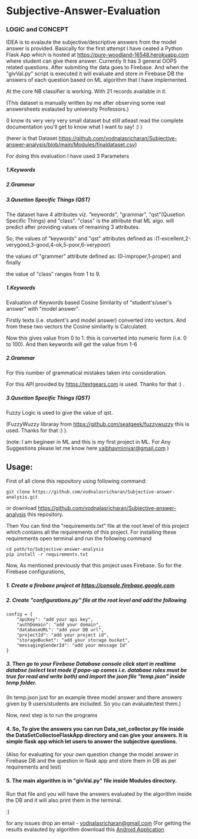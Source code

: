 # Subjective-Answer-Evaluation

### LOGIC and CONCEPT

IDEA is to evalaute the subjective/descriptive answers from the model answer is provided.
Basically for the first attempt I have ceated a Python Flask App which is hosted at https://pure-woodland-16548.herokuapp.com where student can give there answer.
Currently It has 3 general OOPS related questions. After submiting the data goes to Firebase.
And when the "givVal.py" script is executed it will evaluate and store in Firebase DB the answers of each question based on ML algorithm that I have implemented.

At the core NB classifier is working. With 21 records available in it.

(This dataset is manually written by me after observing some real answersheets evalauted by university Professors.)

(I know its very very very small dataset but still atleast read the complete documentation you'll get to know what I want to say! :) )

(herer is that Dataset https://github.com/vodnalasricharan/Subjective-answer-analysis/blob/main/Modules/finaldataset.csv)


For doing this evaluation I have used 3 Parameters 
##### 1.Keywords
##### 2.Grammar
##### 3.Qusetion Specific Things (QST)

The dataset have 4 attributes viz. "keywords", "grammar", "qst"(Qusetion Specific Things) and "class".
"class" is the attribute that ML algo. will predict after providing values of remaining 3 attributes.

So,
the values of "keywords" and "qst" attributes defined as :(1-excellent,2-verygood,3-good,4-ok,5-poor,6-verypoor)

the values of "grammer" attribute defined as: (0-improper,1-proper) and finally

the value of "class" ranges from 1 to 9. 


##### 1.Keywords
Evaluation of Keywords based Cosine Similarity of "student's/user's answer" with "model answer".

Firstly texts (i.e. student's and model answer) converted into vectors. And from these two vectors the Cosine similarity is Calculated.

Now this gives value from 0 to 1. this is converted into numeric form (i.e. 0 to 100). And then keywords will get the value from 1-6


##### 2.Grammar
For this number of grammatical mistakes taken into consideration.

For this API provided by https://textgears.com is used. Thanks for that :) .

##### 3.Qusetion Specific Things (QST)
Fuzzy Logic is used to give the value of qst.

(FuzzyWuzzy libraray from https://github.com/seatgeek/fuzzywuzzy this is used. Thanks for that :) ).



(note: I am begineer in ML and this is my first project in ML. For Any Suggestions please let me know here vaibhavminiyar@gmail.com )

## Usage:
First of all clone this repository using following command:

```git clone https://github.com/vodnalasricharan/Subjective-answer-analysis.git```

or download https://github.com/vodnalasricharan/Subjective-answer-analysis this repository. 

Then You can find the "requirements.txt" file at the root level of this project which contains all the requirements of this project. For installing these requirements open terminal and run the following command

```
cd path/to/Subjective-answer-analysis
pip install -r requirements.txt
```

Now, As mentioned previously that this project uses Firebase. So for the Firebase configurations,
 ##### 1. Create a firebase project at https://console.firebase.google.com
 
 ##### 2. Create "configurations.py" file at the root level and add the following
```
config = {
    "apiKey": "add your api key",
    "authDomain": "add your domain",
    "databaseURL": "add your DB url",
    "projectId": "add your project id",
    "storageBucket": "add your storage bucket",
    "messagingSenderId": "add your message Id"
}
```

##### 3. Then go to your Firebase Database console click start in realtime databse (select test mode if popo-up comes i.e. database rules must be true for read and write both) and import the json file "temp.json" inside temp folder.

(In temp.json just for an example three model answer and there answers given by 9 users/students are included. So you can evaluate/test them.)

Now, next step is to run the programs
#### 4. So, To give the answers you can run Data_set_collector.py file inside the DataSetCollectoeFlaskApp directory and can give your answers. It is simple flask app which let users to answer the subjective questions.

(Also for evaluating for your own question change the model answer in Firebase DB and the question in flask app and store them in DB as per requirements and test)

#### 5. The main algorithm is in "givVal.py" file inside Modules directory.
Run that file and you will have the answers evaluated by the algorithm inside the DB and it will also print them in the terminal.

:)



for any issues drop an email - vodnalasricharan@gmail.com
(For getting the results evalauted by algorithm download this [Android Application](https://drive.google.com/open?id=1OSTLtEltRqbW5QHsRMfPmwMDU9zl5f90)
